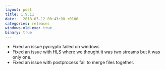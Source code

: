 ```yaml
---
layout: post
title: 1.9.11
date:   2018-03-12 00:43:00 +0100
categories: releases
windows-old-exe: true
binary: true
---
```


* Fixed an issue pycrypto failed on windows
* Fixed an issue with HLS where we thought it was two streams but it was only one.
* Fixed an issue with postprocess fail to merge files together.
